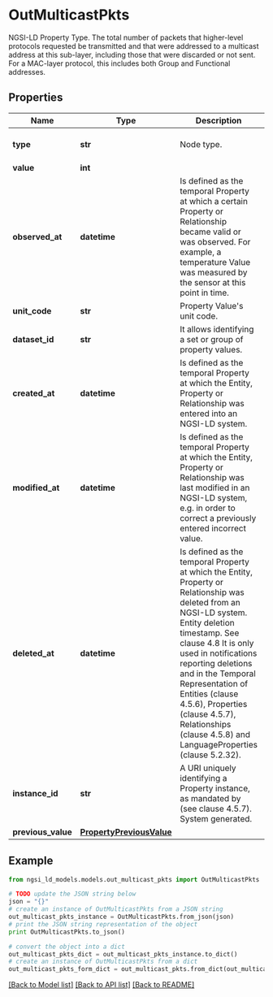 # OutMulticastPkts

NGSI-LD Property Type. The total number of packets that higher-level protocols requested be transmitted and that were addressed to a multicast address at this sub-layer, including those that were discarded or not sent.  For a MAC-layer protocol, this includes both Group and Functional addresses. 

## Properties
Name | Type | Description | Notes
------------ | ------------- | ------------- | -------------
**type** | **str** | Node type.  | [optional] [default to 'Property']
**value** | **int** |  | 
**observed_at** | **datetime** | Is defined as the temporal Property at which a certain Property or Relationship became valid or was observed. For example, a temperature Value was measured by the sensor at this point in time.  | [optional] 
**unit_code** | **str** | Property Value&#39;s unit code.  | [optional] 
**dataset_id** | **str** | It allows identifying a set or group of property values.  | [optional] 
**created_at** | **datetime** | Is defined as the temporal Property at which the Entity, Property or Relationship was entered into an NGSI-LD system.  | [optional] [readonly] 
**modified_at** | **datetime** | Is defined as the temporal Property at which the Entity, Property or Relationship was last modified in an NGSI-LD system, e.g. in order to correct a previously entered incorrect value.  | [optional] [readonly] 
**deleted_at** | **datetime** | Is defined as the temporal Property at which the Entity, Property or Relationship was deleted from an NGSI-LD system.  Entity deletion timestamp. See clause 4.8 It is only used in notifications reporting deletions and in the Temporal Representation of Entities (clause 4.5.6), Properties (clause 4.5.7), Relationships (clause 4.5.8) and LanguageProperties (clause 5.2.32).  | [optional] [readonly] 
**instance_id** | **str** | A URI uniquely identifying a Property instance, as mandated by (see clause 4.5.7). System generated.  | [optional] [readonly] 
**previous_value** | [**PropertyPreviousValue**](PropertyPreviousValue.md) |  | [optional] 

## Example

```python
from ngsi_ld_models.models.out_multicast_pkts import OutMulticastPkts

# TODO update the JSON string below
json = "{}"
# create an instance of OutMulticastPkts from a JSON string
out_multicast_pkts_instance = OutMulticastPkts.from_json(json)
# print the JSON string representation of the object
print OutMulticastPkts.to_json()

# convert the object into a dict
out_multicast_pkts_dict = out_multicast_pkts_instance.to_dict()
# create an instance of OutMulticastPkts from a dict
out_multicast_pkts_form_dict = out_multicast_pkts.from_dict(out_multicast_pkts_dict)
```
[[Back to Model list]](../README.md#documentation-for-models) [[Back to API list]](../README.md#documentation-for-api-endpoints) [[Back to README]](../README.md)


